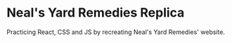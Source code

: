 # Neal's Yard Remedies Replica

Practicing React, CSS and JS by recreating Neal's Yard Remedies' website.